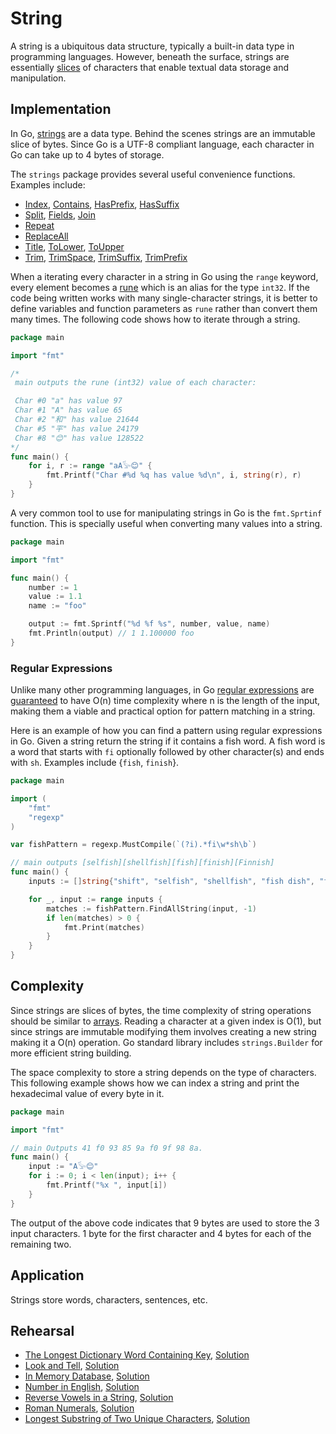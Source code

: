 # String

A string is a ubiquitous data structure, typically a built-in data type in programming languages. However, beneath the surface, strings are essentially [slices](../array/) of characters that enable textual data storage and manipulation.

## Implementation

In Go, [strings](https://go.dev/blog/strings) are a data type. Behind the scenes strings are an immutable slice of bytes. Since Go is a UTF-8 compliant language, each character in Go can take up to 4 bytes of storage.

The `strings` package provides several useful convenience functions. Examples include:

* [Index](https://golang.org/pkg/strings/#Index), [Contains](https://golang.org/pkg/strings/#Contains), [HasPrefix](https://golang.org/pkg/strings/#HasPrefix), [HasSuffix](https://golang.org/pkg/strings/#HasSuffix)
* [Split](https://golang.org/pkg/strings/#Split), [Fields](https://golang.org/pkg/strings/#Split), [Join](https://golang.org/pkg/strings/#Join)
* [Repeat](https://golang.org/pkg/strings/#Repeat)
* [ReplaceAll](https://golang.org/pkg/strings/#ReplaceAll)
* [Title](https://golang.org/pkg/strings/#Title), [ToLower](https://golang.org/pkg/strings/#ToLower), [ToUpper](https://golang.org/pkg/strings/#ToUpper)
* [Trim](https://golang.org/pkg/strings/#Trim), [TrimSpace](https://golang.org/pkg/strings/#TrimSpace), [TrimSuffix](https://golang.org/pkg/strings/#TrimSuffix), [TrimPrefix](https://golang.org/pkg/strings/#TrimPrefix)

When a iterating every character in a string in Go using the `range` keyword, every element becomes a [rune](https://blog.golang.org/strings#TOC_5.) which is an alias for the type `int32`. If the code being written works with many single-character strings, it is better to define variables and function parameters as `rune` rather than convert them many times. The following code shows how to iterate through a string.

```Go
package main

import "fmt"

/*
 main outputs the rune (int32) value of each character:

 Char #0 "a" has value 97
 Char #1 "A" has value 65
 Char #2 "和" has value 21644
 Char #5 "平" has value 24179
 Char #8 "😊" has value 128522
*/
func main() {
	for i, r := range "aA𓅚😊" {
		fmt.Printf("Char #%d %q has value %d\n", i, string(r), r)
	}
}
```

A very common tool to use for manipulating strings in Go is the `fmt.Sprtinf` function. This is specially useful when converting many values into a string.

```Go
package main

import "fmt"

func main() {
	number := 1
	value := 1.1
	name := "foo"

	output := fmt.Sprintf("%d %f %s", number, value, name)
	fmt.Println(output) // 1 1.100000 foo
}
```

### Regular Expressions

Unlike many other programming languages, in Go [regular expressions](https://golang.org/pkg/regexp/) are [guaranteed](https://swtch.com/~rsc/regexp/regexp1.html) to have O(n) time complexity where n is the length of the input, making them a viable and practical option for pattern matching in a string.

Here is an example of how you can find a pattern using regular expressions in Go. Given a string return the string if it contains a fish word. A fish word is a word that starts with `fi` optionally followed by other character(s) and ends with `sh`. Examples include {`fish`, `finish`}.

```GO
package main

import (
	"fmt"
	"regexp"
)

var fishPattern = regexp.MustCompile(`(?i).*fi\w*sh\b`)

// main outputs [selfish][shellfish][fish][finish][Finnish]
func main() {
	inputs := []string{"shift", "selfish", "shellfish", "fish dish", "finish", "Finnish"}

	for _, input := range inputs {
		matches := fishPattern.FindAllString(input, -1)
		if len(matches) > 0 {
			fmt.Print(matches)
		}
	}
}
```

## Complexity

Since strings are slices of bytes, the time complexity of string operations should be similar to [arrays](../array/). Reading a character at a given index is O(1), but since strings are immutable modifying them involves creating a new string making it a O(n) operation. Go standard library includes `strings.Builder` for more efficient string building.

The space complexity to store a string depends on the type of characters. This following example shows how we can index a string and print the hexadecimal value of every byte in it.

```GO
package main

import "fmt"

// main Outputs 41 f0 93 85 9a f0 9f 98 8a.
func main() {
	input := "A𓅚😊"
	for i := 0; i < len(input); i++ {
		fmt.Printf("%x ", input[i])
	}
}
```

The output of the above code indicates that 9 bytes are used to store the 3 input characters. 1 byte for the first character and 4 bytes for each of the remaining two.

## Application

Strings store words, characters, sentences, etc.

## Rehearsal

* [The Longest Dictionary Word Containing Key](./longest_dictionary_word_test.go), [Solution](./longest_dictionary_word.go)
* [Look and Tell](./look_and_tell_test.go), [Solution](./look_and_tell.go)
* [In Memory Database](./in_memory_database_test.go), [Solution](./in_memory_database.go)
* [Number in English](./number_in_english_test.go), [Solution](./number_in_english.go)
* [Reverse Vowels in a String](./reverse_vowels_test.go), [Solution](./reverse_vowels.go)
* [Roman Numerals](./roman_numerals_test.go), [Solution](./roman_numerals.go)
* [Longest Substring of Two Unique Characters](./longest_substring_test.go), [Solution](./longest_substring.go)
